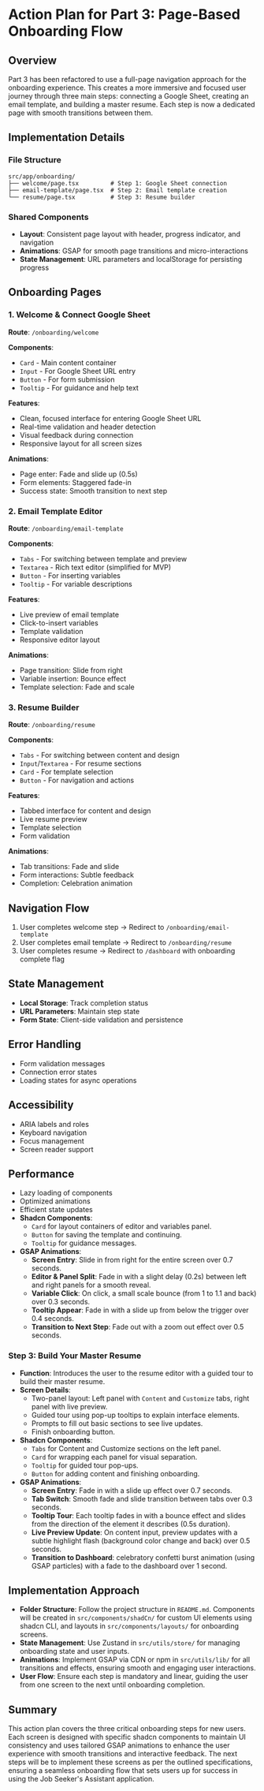 # Action Plan for Part 3: Page-Based Onboarding Flow

## Overview
Part 3 has been refactored to use a full-page navigation approach for the onboarding experience. This creates a more immersive and focused user journey through three main steps: connecting a Google Sheet, creating an email template, and building a master resume. Each step is now a dedicated page with smooth transitions between them.

## Implementation Details

### File Structure
```
src/app/onboarding/
├── welcome/page.tsx         # Step 1: Google Sheet connection
├── email-template/page.tsx  # Step 2: Email template creation
└── resume/page.tsx          # Step 3: Resume builder
```

### Shared Components
- **Layout**: Consistent page layout with header, progress indicator, and navigation
- **Animations**: GSAP for smooth page transitions and micro-interactions
- **State Management**: URL parameters and localStorage for persisting progress

## Onboarding Pages

### 1. Welcome & Connect Google Sheet
**Route**: `/onboarding/welcome`

**Components**:
- `Card` - Main content container
- `Input` - For Google Sheet URL entry
- `Button` - For form submission
- `Tooltip` - For guidance and help text

**Features**:
- Clean, focused interface for entering Google Sheet URL
- Real-time validation and header detection
- Visual feedback during connection
- Responsive layout for all screen sizes

**Animations**:
- Page enter: Fade and slide up (0.5s)
- Form elements: Staggered fade-in
- Success state: Smooth transition to next step

### 2. Email Template Editor
**Route**: `/onboarding/email-template`

**Components**:
- `Tabs` - For switching between template and preview
- `Textarea` - Rich text editor (simplified for MVP)
- `Button` - For inserting variables
- `Tooltip` - For variable descriptions

**Features**:
- Live preview of email template
- Click-to-insert variables
- Template validation
- Responsive editor layout

**Animations**:
- Page transition: Slide from right
- Variable insertion: Bounce effect
- Template selection: Fade and scale

### 3. Resume Builder
**Route**: `/onboarding/resume`

**Components**:
- `Tabs` - For switching between content and design
- `Input`/`Textarea` - For resume sections
- `Card` - For template selection
- `Button` - For navigation and actions

**Features**:
- Tabbed interface for content and design
- Live resume preview
- Template selection
- Form validation

**Animations**:
- Tab transitions: Fade and slide
- Form interactions: Subtle feedback
- Completion: Celebration animation

## Navigation Flow
1. User completes welcome step → Redirect to `/onboarding/email-template`
2. User completes email template → Redirect to `/onboarding/resume`
3. User completes resume → Redirect to `/dashboard` with onboarding complete flag

## State Management
- **Local Storage**: Track completion status
- **URL Parameters**: Maintain step state
- **Form State**: Client-side validation and persistence

## Error Handling
- Form validation messages
- Connection error states
- Loading states for async operations

## Accessibility
- ARIA labels and roles
- Keyboard navigation
- Focus management
- Screen reader support

## Performance
- Lazy loading of components
- Optimized animations
- Efficient state updates
- **Shadcn Components**:
  - `Card` for layout containers of editor and variables panel.
  - `Button` for saving the template and continuing.
  - `Tooltip` for guidance messages.
- **GSAP Animations**:
  - **Screen Entry**: Slide in from right for the entire screen over 0.7 seconds.
  - **Editor & Panel Split**: Fade in with a slight delay (0.2s) between left and right panels for a smooth reveal.
  - **Variable Click**: On click, a small scale bounce (from 1 to 1.1 and back) over 0.3 seconds.
  - **Tooltip Appear**: Fade in with a slide up from below the trigger over 0.4 seconds.
  - **Transition to Next Step**: Fade out with a zoom out effect over 0.5 seconds.

### Step 3: Build Your Master Resume
- **Function**: Introduces the user to the resume editor with a guided tour to build their master resume.
- **Screen Details**:
  - Two-panel layout: Left panel with `Content` and `Customize` tabs, right panel with live preview.
  - Guided tour using pop-up tooltips to explain interface elements.
  - Prompts to fill out basic sections to see live updates.
  - Finish onboarding button.
- **Shadcn Components**:
  - `Tabs` for Content and Customize sections on the left panel.
  - `Card` for wrapping each panel for visual separation.
  - `Tooltip` for guided tour pop-ups.
  - `Button` for adding content and finishing onboarding.
- **GSAP Animations**:
  - **Screen Entry**: Fade in with a slide up effect over 0.7 seconds.
  - **Tab Switch**: Smooth fade and slide transition between tabs over 0.3 seconds.
  - **Tooltip Tour**: Each tooltip fades in with a bounce effect and slides from the direction of the element it describes (0.5s duration).
  - **Live Preview Update**: On content input, preview updates with a subtle highlight flash (background color change and back) over 0.5 seconds.
  - **Transition to Dashboard**: celebratory confetti burst animation (using GSAP particles) with a fade to the dashboard over 1 second.

## Implementation Approach
- **Folder Structure**: Follow the project structure in `README.md`. Components will be created in `src/components/shadCn/` for custom UI elements using shadcn CLI, and layouts in `src/components/layouts/` for onboarding screens.
- **State Management**: Use Zustand in `src/utils/store/` for managing onboarding state and user inputs.
- **Animations**: Implement GSAP via CDN or npm in `src/utils/lib/` for all transitions and effects, ensuring smooth and engaging user interactions.
- **User Flow**: Ensure each step is mandatory and linear, guiding the user from one screen to the next until onboarding completion.

## Summary
This action plan covers the three critical onboarding steps for new users. Each screen is designed with specific shadcn components to maintain UI consistency and uses tailored GSAP animations to enhance the user experience with smooth transitions and interactive feedback. The next steps will be to implement these screens as per the outlined specifications, ensuring a seamless onboarding flow that sets users up for success in using the Job Seeker's Assistant application.
